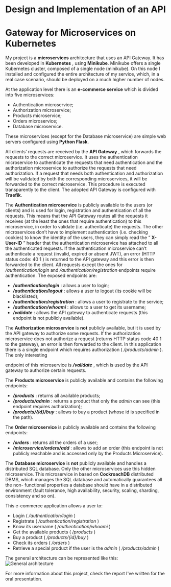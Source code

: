# Design and Implementation of an API

# Gateway for Microservices on Kubernetes

My project is a **microservices** architecture that uses an API Gateway. It has been developed in
**Kubernetes** , using **Minikube**. Minikube offers a single Kubernetes cluster, composed of a single
node (minikube). On this node I installed and configured the entire architecture of my service,
which, in a real case scenario, should be deployed on a much higher number of nodes.

At the application level there is an **e-commerce service** which is divided into five microservices:

- Authentication microservice;
- Authorization microservice;
- Products microservice;
- Orders microservice;
- Database microservice.

These microservices (except for the Database microservice) are simple web servers configured
using **Python Flask**.

All clients’ requests are received by the **API Gateway** , which forwards the requests to the correct
microservice. It uses the authentication microservice to authenticate the requests that need
authentication and the authorization microservice to authorize the requests that need authorization.
If a request that needs both authentication and authorization will be validated by both the
corresponding microservices, it will be forwarded to the correct microservice. This procedure is
executed transparently to the client. The adopted API Gateway is configured with **Traefik**.

The **Authentication microservice** is publicly available to the users (or clients) and is used for
login, registration and authentication of all the requests. This means that the API Gateway routes all
the requests it receives (at the least the ones that require authentication) to this microservice, in
order to validate (i.e. authenticate) the requests. The other microservices don’t have to implement
authentication (i.e. checking cookies) to know the identity of the users, they can simply read the “ **X-
User-ID** ” header that the authentication microservice has attached to all the authenticated requests.
If the authentication microservice can’t authenticate a request (invalid, expired or absent JWT), an
error (HTTP status code: 40 1 ) is returned to the API gateway and this error is then forwarded to the
client. All requests except the ones for _/authentication/login_ and _/authentication/registration_
endpoints require authentication. The exposed endpoints are:

- **_/authentication/login_** : allows a user to login;
- **_/authentication/logout_** : allows a user to logout (its cookie will be blacklisted);
- **_/authentication/registration_** : allows a user to registrate to the service;
- **_/authentication/whoami_** : allows to a user to get its username;
- **_/validate_** : allows the API gateway to authenticate requests (this endpoint is not publicly
    available).

The **Authorization microservice** is **not** publicly available, but it is used by the API gateway to
authorize some requests. If the authorization microservice does not authorize a request (returns
HTTP status code 40 1 to the gateway), an error is then forwarded to the client. In this application
there is a single endpoint which requires authorization ( _/products/admin_ ). The only interesting


endpoint of this microservice is **_/validate_** , which is used by the API gateway to authorize certain
requests.

The **Products microservice** is publicly available and contains the following endpoints:

- **_/products_** : returns all available products;
- **_/products/admin_** : returns a product that only the _admin_ can see (this endpoint requires
    authorization);
- **_/products/{id}/buy_** : allows to buy a product (whose id is specified in the path).

The **Order microservice** is publicly available and contains the following endpoints:

- **_/orders_** : returns all the orders of a user;
- **_/microservice/orders/add_** : allows to add an order (this endpoint is not publicly reachable
    and is accessed only by the Products Microservice).

The **Database microservice** is **not** publicly available and handles a distributed SQL database. Only
the other microservices use this hidden microservice. This microservice in based on **CockroachDB**
distributed DBMS, which manages the SQL database and automatically guarantees all the non-
functional properties a database should have in a distributed environment (fault tolerance, high
availability, security, scaling, sharding, consistency and so on).

This e-commerce application allows a user to:

- Login ( _/authentication/login_ )
- Registrate ( _/authentication/registration_ )
- Know its username ( _/authentication/whoami_ )
- Get the available products ( _/products_ )
- Buy a product ( _/products/{id}/buy_ )
- Check its orders ( _/orders_ )
- Retrieve a special product if the user is the _admin_ ( _/products/admin_ )

The general architecture can be represented like this:
![General architecture](https://i.postimg.cc/xdhhQyJ1/General-Architecture-Cloud.png)

For more information about this project, check the report I've written for the oral presentation.
